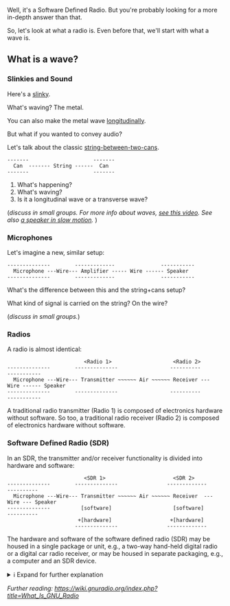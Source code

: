Well, it's a Software Defined Radio. But you're probably looking for a more in-depth answer than that.

So, let's look at what a radio is. Even before that, we'll start with what a wave is.

## What is a wave?

### Slinkies and Sound

Here's a [slinky](https://www.youtube.com/watch?v=g8GcMn7K0u4?t=11).

What's waving? The metal.

You can also make the metal wave [longitudinally](https://www.youtube.com/watch?v=fMJrtheQfZw).

But what if you wanted to convey audio?

Let's talk about the classic [string-between-two-cans](https://duckduckgo.com/?q=string+between+two+cans&t=h_&iar=images&iax=images&ia=images).

```
-------                     -------
  Can  ------- String ------  Can  
-------                     -------
```

1. What's happening?
2. What's waving?
3. Is it a longitudinal wave or a transverse wave?

(_discuss in small groups. For more info about waves, [see this video](https://www.khanacademy.org/science/physics/mechanical-waves-and-sound/sound-topic/v/sound-properties-amplitude-period-frequency-wavelength). See also [a speaker in slow motion](https://www.youtube.com/watch?v=J2BUvWRCBGM)._ )

### Microphones

Let's imagine a new, similar setup:

```
--------------        -------------               -----------
  Microphone ---Wire--- Amplifier ----- Wire ------ Speaker
--------------        -------------               -----------
```

What's the difference between this and the string+cans setup?

What kind of signal is carried on the string? On the wire?

(_discuss in small groups._)

### Radios

A radio is almost identical:

```
                         <Radio 1>                    <Radio 2>
--------------        --------------                 ----------              -----------
  Microphone ---Wire--- Transmitter ~~~~~~ Air ~~~~~~ Receiver --- Wire ------ Speaker
--------------        --------------                 ----------              -----------
```
A traditional radio transmitter (Radio 1) is composed of electronics hardware without software.
So too, a traditional radio receiver (Radio 2) is composed of electronics hardware without software.

### Software Defined Radio (SDR)
In an SDR, the transmitter and/or receiver functionality is divided into hardware and software:

```
                         <SDR 1>                      <SDR 2>
--------------        --------------                -------------          ----------
  Microphone ---Wire--- Transmitter ~~~~~~ Air ~~~~~~ Receiver  --- Wire --- Speaker
--------------          [software]                    [software]           ----------
                       +[hardware]                   +[hardware] 
                      --------------                -------------
```

The hardware and software of the software defined radio (SDR) may be housed in a single package or unit, e.g., a two-way hand-held digital radio or a digital car radio receiver, or may be housed in separate packaging, e.g., a computer and an SDR device.
<details> <summary> ℹ️ Expand for further explanation </summary>
 
* The diagram above shows two separate SDR's, one designated as the transmitter and the other as the receiver.  Either SDR may, optionally, communiate with a tranditional radio as well.  
* Most SDR devices can be operated in both a transmission mode and reception mode.
* Depending on its mode of operation, an SDR device may be called the "transmitter", the "reciever", or the "transciever", but, as stated above, some of the functionality of transmission or reception is allocated to a separate computing device.
* In current discussion, the term "computer" may refer to a desktop computer, a laptop computer, a tablet computer, or a mobile smart telephone, as examples.
* Although wires are shown in the diagram, in some SDR systems, the microphone may be connected to the SDR via a wireless communication technology.

</details>

_Further reading: https://wiki.gnuradio.org/index.php?title=What_Is_GNU_Radio_
